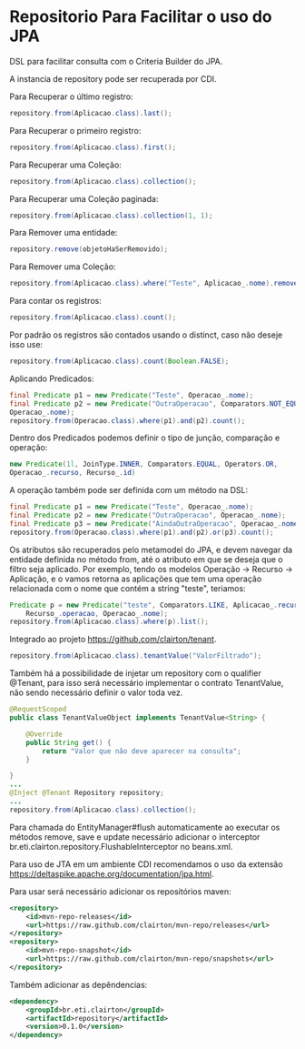 # Repositorio Para Facilitar o uso do JPA

DSL para facilitar consulta com o Criteria Builder do JPA.

A instancia de repository pode ser recuperada por CDI.

Para Recuperar o último registro:
```java
repository.from(Aplicacao.class).last();
```
Para Recuperar o primeiro registro:
```java
repository.from(Aplicacao.class).first();
```
Para Recuperar uma Coleção:
```java
repository.from(Aplicacao.class).collection();
```
Para Recuperar uma Coleção paginada:
```java
repository.from(Aplicacao.class).collection(1, 1);
```
Para Remover uma entidade:
```java
repository.remove(objetoHaSerRemovido);
```
Para Remover uma Coleção:
```java
repository.from(Aplicacao.class).where("Teste", Aplicacao_.nome).remove();
```
Para contar os registros:
```java
repository.from(Aplicacao.class).count();
```
Por padrão os registros são contados usando o distinct, caso não deseje isso use:
```java
repository.from(Aplicacao.class).count(Boolean.FALSE);
```
Aplicando Predicados:
```java
final Predicate p1 = new Predicate("Teste", Operacao_.nome);
final Predicate p2 = new Predicate("OutraOperacao", Comparators.NOT_EQUAL,
Operacao_.nome);
repository.from(Operacao.class).where(p1).and(p2).count();
```
Dentro dos Predicados podemos definir o tipo de junção, comparação e operação:

```java
new Predicate(1l, JoinType.INNER, Comparators.EQUAL, Operators.OR,
Operacao_.recurso, Recurso_.id)
```
A operação também pode ser definida com um método na DSL:
```java
final Predicate p1 = new Predicate("Teste", Operacao_.nome);
final Predicate p2 = new Predicate("OutraOperacao", Operacao_.nome);
final Predicate p3 = new Predicate("AindaOutraOperacao", Operacao_.nome);
repository.from(Operacao.class).where(p1).and(p2).or(p3).count();
```
Os atributos são recuperados pelo metamodel do JPA, e devem navegar da
entidade definida no método from, até o atributo em que se deseja que o 
filtro seja aplicado. Por exemplo, tendo os modelos Operação -> Recurso -> Aplicação, 
e o vamos retorna as aplicações que tem uma operação relacionada com o nome que contém a string "teste", teriamos:
```java
Predicate p = new Predicate("teste", Comparators.LIKE, Aplicacao_.recursos,
    Recurso_.operacao, Operacao_.nome);
repository.from(Aplicacao.class).where(p).list();
```

Integrado ao projeto https://github.com/clairton/tenant.
```java
repository.from(Aplicacao.class).tenantValue("ValorFiltrado");
```

Também há a possibilidade de injetar um repository com o qualifier @Tenant, para isso será necessário implementar
o contrato TenantValue, não sendo necessário definir o valor toda vez.
```java
@RequestScoped
public class TenantValueObject implements TenantValue<String> {

	@Override
	public String get() {
		return "Valor que não deve aparecer na consulta";
	}

}
...
@Inject @Tenant Repository repository;
...
repository.from(Aplicacao.class).collection();
```
Para chamada do EntityManager#flush automaticamente ao executar os métodos remove, save e update
necessário adicionar o interceptor br.eti.clairton.repository.FlushableInterceptor no beans.xml.

Para uso de JTA em um ambiente CDI recomendamos o uso da extensão https://deltaspike.apache.org/documentation/jpa.html.

Para usar será necessário adicionar os repositórios maven:

```xml
<repository>
	<id>mvn-repo-releases</id>
	<url>https://raw.github.com/clairton/mvn-repo/releases</url>
</repository>
<repository>
	<id>mvn-repo-snapshot</id>
	<url>https://raw.github.com/clairton/mvn-repo/snapshots</url>
</repository>
```
 Também adicionar as depêndencias:
```xml
<dependency>
    <groupId>br.eti.clairton</groupId>
	<artifactId>repository</artifactId>
	<version>0.1.0</version>
</dependency>
```
